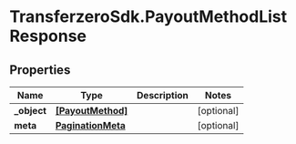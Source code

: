 # TransferzeroSdk.PayoutMethodListResponse

## Properties
Name | Type | Description | Notes
------------ | ------------- | ------------- | -------------
**_object** | [**[PayoutMethod]**](PayoutMethod.md) |  | [optional] 
**meta** | [**PaginationMeta**](PaginationMeta.md) |  | [optional] 


